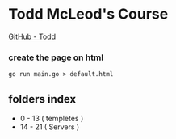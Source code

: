 # Todd McLeod's Course 
[GitHub - Todd](https://github.com/GoesToEleven/golang-web-dev)

### create the page on html
```Consola
go run main.go > default.html
``` 


## folders index

* 0 - 13 ( templetes )
* 14 - 21 ( Servers )